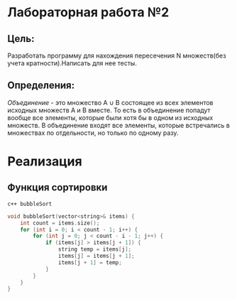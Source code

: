 # Лабораторная работа №2
## Цель: 
Разработать программу для нахождения пересечения N множеств(без учета кратности).Написать для нее тесты.

## Определения:
_Объединение_ - это множество A ∪ B состоящее из всех элементов исходных множеств A и B вместе. То есть в объединение попадут вообще все элементы, которые были хотя бы в одном из исходных множеств. В объединение входят все элементы, которые встречались в множествах по отдельности, но только по одному разу.

# Реализация
## Функция сортировки 
```c++ bubbleSort```
```c++
void bubbleSort(vector<string>& items) {
    int count = items.size();
    for (int i = 0; i < count - 1; i++) {
        for (int j = 0; j < count - i - 1; j++) {
            if (items[j] > items[j + 1]) {
                string temp = items[j];
                items[j] = items[j + 1];
                items[j + 1] = temp;
            }
        }
    }
}
```
